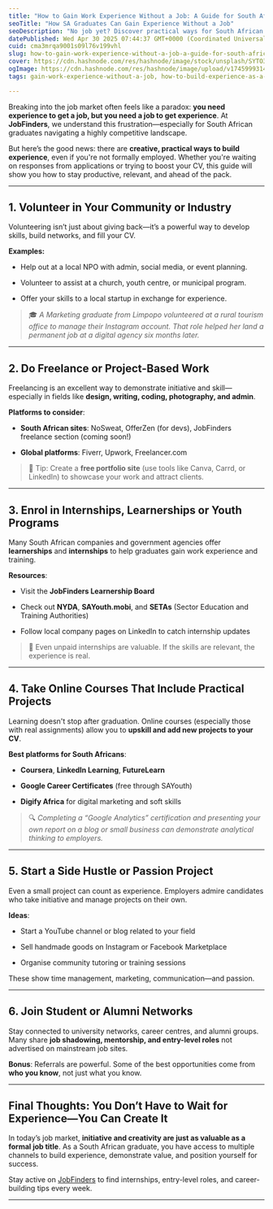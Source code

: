 ```yaml
---
title: "How to Gain Work Experience Without a Job: A Guide for South African Graduates"
seoTitle: "How SA Graduates Can Gain Experience Without a Job"
seoDescription: "No job yet? Discover practical ways for South African graduates to build real experience, boost their CVs, and attract employers—without formal employment."
datePublished: Wed Apr 30 2025 07:44:37 GMT+0000 (Coordinated Universal Time)
cuid: cma3mrqa9001s09l76v199vhl
slug: how-to-gain-work-experience-without-a-job-a-guide-for-south-african-graduates
cover: https://cdn.hashnode.com/res/hashnode/image/stock/unsplash/SYTO3xs06fU/upload/30b8676d2ce8683ea433504c12601461.jpeg
ogImage: https://cdn.hashnode.com/res/hashnode/image/upload/v1745999314706/53344ba9-df38-4276-a8b0-a4d939cb2ca0.jpeg
tags: gain-work-experience-without-a-job, how-to-build-experience-as-a-graduate, work-experience-for-south-african-graduates, graduate-job-search-south-africa, how-to-get-a-job-without-experience

---
```


Breaking into the job market often feels like a paradox: **you need experience to get a job, but you need a job to get experience**. At **JobFinders**, we understand this frustration—especially for South African graduates navigating a highly competitive landscape.

But here’s the good news: there are **creative, practical ways to build experience**, even if you're not formally employed. Whether you're waiting on responses from applications or trying to boost your CV, this guide will show you how to stay productive, relevant, and ahead of the pack.

---

## 1\. Volunteer in Your Community or Industry

Volunteering isn’t just about giving back—it’s a powerful way to develop skills, build networks, and fill your CV.

**Examples:**

* Help out at a local NPO with admin, social media, or event planning.
    
* Volunteer to assist at a church, youth centre, or municipal program.
    
* Offer your skills to a local startup in exchange for experience.
    

> 🎓 *A Marketing graduate from Limpopo volunteered at a rural tourism office to manage their Instagram account. That role helped her land a permanent job at a digital agency six months later.*

---

## 2\. Do Freelance or Project-Based Work

Freelancing is an excellent way to demonstrate initiative and skill—especially in fields like **design, writing, coding, photography, and admin**.

**Platforms to consider**:

* **South African sites**: NoSweat, OfferZen (for devs), JobFinders freelance section (coming soon!)
    
* **Global platforms**: Fiverr, Upwork, Freelancer.com
    

> 📌 Tip: Create a **free portfolio site** (use tools like Canva, Carrd, or LinkedIn) to showcase your work and attract clients.

---

## 3\. Enrol in Internships, Learnerships or Youth Programs

Many South African companies and government agencies offer **learnerships** and **internships** to help graduates gain work experience and training.

**Resources**:

* Visit the **JobFinders Learnership Board**
    
* Check out **NYDA**, **SAYouth.mobi**, and **SETAs** (Sector Education and Training Authorities)
    
* Follow local company pages on LinkedIn to catch internship updates
    

> 💼 Even unpaid internships are valuable. If the skills are relevant, the experience is real.

---

## 4\. Take Online Courses That Include Practical Projects

Learning doesn't stop after graduation. Online courses (especially those with real assignments) allow you to **upskill and add new projects to your CV**.

**Best platforms for South Africans**:

* **Coursera**, **LinkedIn Learning**, **FutureLearn**
    
* **Google Career Certificates** (free through SAYouth)
    
* **Digify Africa** for digital marketing and soft skills
    

> 🔍 *Completing a “Google Analytics” certification and presenting your own report on a blog or small business can demonstrate analytical thinking to employers.*

---

## 5\. Start a Side Hustle or Passion Project

Even a small project can count as experience. Employers admire candidates who take initiative and manage projects on their own.

**Ideas**:

* Start a YouTube channel or blog related to your field
    
* Sell handmade goods on Instagram or Facebook Marketplace
    
* Organise community tutoring or training sessions
    

These show time management, marketing, communication—and passion.

---

## 6\. Join Student or Alumni Networks

Stay connected to university networks, career centres, and alumni groups. Many share **job shadowing, mentorship, and entry-level roles** not advertised on mainstream job sites.

**Bonus**: Referrals are powerful. Some of the best opportunities come from **who you know**, not just what you know.

---

## Final Thoughts: You Don’t Have to Wait for Experience—You Can Create It

In today’s job market, **initiative and creativity are just as valuable as a formal job title**. As a South African graduate, you have access to multiple channels to build experience, demonstrate value, and position yourself for success.

Stay active on [JobFinders](https://jobfinders.site/) to find internships, entry-level roles, and career-building tips every week.

---